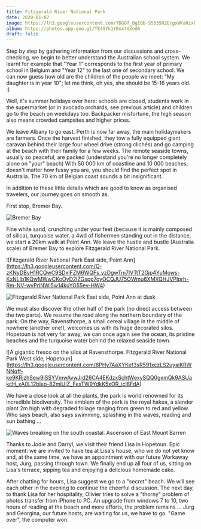 ```yaml
---
title: Fitzgerald River National Park
date: 2020-01-02
image: https://lh3.googleusercontent.com/7DGOf_BgIQb-S5035R2EcgxWKaRixb_P1CHtzubxGT_9-he1w_pD6F8iZGyfkcZDjoLhwjljImpdhcA6VT8yqq9xwkoGXMQexJ86LYu4WQ5w_UpNU7NZJLUq4BmDbOQvqHKeGNFNX2c
album: https://photos.app.goo.gl/TE4GYk1YEmxtdZed6
draft: false
---
```


Step by step by gathering information from our discussions and cross-checking, we begin to better understand the Australian school system. We learnt for example that "Year 1" corresponds to the first year of primary school in Belgium and "Year 12" to the last one of secondary school. We can now guess how old are the children of the people we meet: "My daughter is in year 10"; let me think, oh yes, she should be 15-16 years old. :)

Well, it's summer holidays over here: schools are closed, students work in the supermarket (or in avocado orchards, see previous article) and children go to the beach on weekdays too. Backpacker misfortune, the high season also means crowded campsites and higher prices.

We leave Albany to go east. Perth is now far away, the main holidaymakers are farmers. Once the harvest finished, they tow a fully equipped giant caravan behind their large four wheel drive (strong clichés) and go camping at the beach with their family for a few weeks. The remote seaside towns, usually so peaceful, are packed (understand you're no longer completely alone on "your" beach) With 50 000 km of coastline and 10 000 beaches, doesn't matter how fussy you are, you should find the perfect spot in Australia. The 70 km of Belgian coast sounds a bit insignificant.

In addition to these little details which are good to know as organised travelers, our journey goes on smooth as.

First stop, Bremer Bay.

![Bremer Bay](https://lh3.googleusercontent.com/a3osXlh3PUSkKx6h0puzc6dAJ2GmAgLuJXTSRjmhkuS4jpt3WhVNn3N1o-bnIXijWUVbesHJZuUTy-UI84kgFh5C8QqNJHyqGnszJu6SDSidb_IixpgRuEWTMlHYSo3UQXx4wmvq388)

Fine white sand, crunching under your feet (because it is mainly composed of silica), turquoise water, a 4wd of fishermen standing out in the distance, we start a 20km walk at Point Ann. We leave the hustle and bustle (Australia scale) of Bremer Bay to explore Fitzgerald River National Park.

![Fitzgerald River National Park East side, Point Ann] (https://lh3.googleusercontent.com/Q-zKNyDByH1RCQwC9SDxIFZM6WQFs_yzDgwTm7lVTtT2Gjp4YuMows-KxNLIb1KQwMWwCKoOyD2lZGspp7oyOCQJU75OWmu6XMXQHJVPIprh-Rm-NV-wvPrlNWi5w14kuYG55ev-HW4)

![Fitzgerald River National Park East side, Point Ann at dusk](https://lh3.googleusercontent.com/onpzuyYTGbnjhKVWTSxJZph3Yn9ut2OdVF7p8umRmnj75MQDmKrKtpigW_xYTwFu4396HtVe7N8UnmmF1abgUlf1LSg49jWrTSmXlvY8r0pzXHwuMfppRtCwhULPU47STsigFoOtetw)

We must also discover the other half of the park (no direct access between the two parts). We resume the road along the northern boundary of the park. On the way, Ravensthorpe, a small cereal village in the middle of nowhere (another one!), welcomes us with its huge decorated silos. Hopetoun is not very far away, we can once again see the ocean, its pristine beaches and the turquoise water behind the relaxed seaside town.

![A gigantic fresco on the silos at Ravensthorpe. Fitzgerald River National Park West side, Hopetoun] (https://lh3.googleusercontent.com/8PHy7AaXYKef3sR591xczLS2uyaiKRWNNqff-ke9KRjzhSew9ISSYVmwAvwJrd26CA4EKdzxSchtWexySQQ0gxmQk9ASUakcH_xA0L12bleo-82miUIZ_FesTW9YdkK5xOR_icl8FdA)

We have a close look at all the plants, the park is world renowned for its incredible biodiversity. The emblem of the park is the royal hakea, a slender plant 2m high with degraded foliage ranging from green to red and yellow. Who says beach, also says swimming, splashing in the waves, reading and sun bathing ...

![Waves breaking on the south coastal. Ascension of East Mount Barren](https://lh3.googleusercontent.com/i6I6wGvp-aDiknCgNO-SO4eHwExRftNSTH9kZVkuXNhjIylEnD8mbAmUH_qio8F2PB8nwKeFvRFUmRI4qd2TN-BB87LHf-1a1OPv5xCiWRk7NioLSlSAcddn1FJG0FyM1KRbHU_YxWA)

Thanks to Jodie and Darryl, we visit their friend Lisa in Hopetoun. Epic moment: we are invited to have tea at Lisa's house, who we do not yet know and, at the same time, we have an appointment with our future Workaway host, Jurg, passing through town. We finally end up all four of us, sitting on Lisa's terrace, sipping tea and enjoying a delicious homemade cake.

After chatting for hours, Lisa suggest we go to a "secret" beach. We will see each other in the evening to continue the cheerful discussion. The next day, to thank Lisa for her hospitality, Olivier tries to solve a "thorny" problem of photos transfer from iPhone to PC. An upgrade from windows 7 to 10, two hours of reading at the beach and more efforts, the problem remains ... Jurg and Georgina, our future hosts, are waiting for us, we have to go. "Game over", the computer won.
